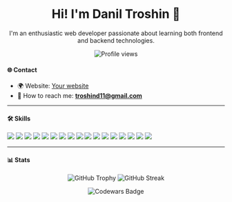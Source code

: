 <h1 align="center">Hi! I'm Danil Troshin 👋</h1>
<p align="center">
  I'm an enthusiastic web developer passionate about learning both frontend and backend technologies.
</p>
<p align="center">
  <img src="https://komarev.com/ghpvc/?username=Creator11&style=flat-square&color=blue" alt="Profile views">
</p>

#### 🌐 Contact
- 🌍 Website: [Your website](https://example.com)
- 📧 How to reach me: [**troshind11@gmail.com**](mailto:troshind11@gmail.com)


---

#### 🛠️ Skills
<p align="left">
  <img src="https://img.shields.io/badge/-React-61DAFB?style=flat-square&logo=react&logoColor=black">
  <img src="https://img.shields.io/badge/-Redux-764ABC?style=flat-square&logo=redux&logoColor=white">
  <img src="https://img.shields.io/badge/-ReduxToolkit-764ABC?style=flat-square&logo=redux&logoColor=white">
  <img src="https://img.shields.io/badge/-JavaScript-F7DF1E?style=flat-square&logo=javascript&logoColor=black">
  <img src="https://img.shields.io/badge/-TypeScript-3178C6?style=flat-square&logo=typescript&logoColor=white">
  <img src="https://img.shields.io/badge/-SCSS-CC6699?style=flat-square&logo=sass&logoColor=white">
  <img src="https://img.shields.io/badge/-CSS3-1572B6?style=flat-square&logo=css3&logoColor=white">
  <img src="https://img.shields.io/badge/-HTML5-E34F26?style=flat-square&logo=html5&logoColor=white">
  <img src="https://img.shields.io/badge/-Vue.js-4FC08D?style=flat-square&logo=vue.js&logoColor=white">
  <img src="https://img.shields.io/badge/-Express-000000?style=flat-square&logo=express&logoColor=white">
  <img src="https://img.shields.io/badge/-Node.js-339933?style=flat-square&logo=node.js&logoColor=white">
  <img src="https://img.shields.io/badge/-Docker-2496ED?style=flat-square&logo=docker&logoColor=white">
  <img src="https://img.shields.io/badge/-PostgreSQL-336791?style=flat-square&logo=postgresql&logoColor=white">
  <img src="https://img.shields.io/badge/-Webpack-8DD6F9?style=flat-square&logo=webpack&logoColor=black">
  <img src="https://img.shields.io/badge/-Vite-646CFF?style=flat-square&logo=vite&logoColor=white">
  <img src="https://img.shields.io/badge/-Algorithms-000000?style=flat-square&logo=algolia&logoColor=white">
  <img src="https://img.shields.io/badge/-RTKQuery-764ABC?style=flat-square&logo=redux&logoColor=white">
</p>

---

#### 📊 Stats
<p align="center">
  <img src="https://github-profile-trophy.screw-hand.vercel.app/?username=Creator11&theme=discord&row=2&column=2&no-follower=true&no-issue=true&no-pullrequest=true&no-frame=true" alt="GitHub Trophy">

  <img src="https://github-readme-streak-stats.herokuapp.com/?user=Creator11&theme=tokyonight&hide_border=true" alt="GitHub Streak">
</p>

<p align="center">
  <img src="https://www.codewars.com/users/E1even1/badges/large" alt="Codewars Badge">
</p>

